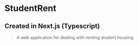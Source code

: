 # StudentRent
 
## Created in Next.js (Typescript)

> A web application for dealing with renting student housing. 
